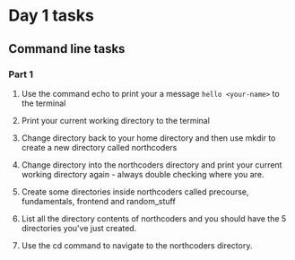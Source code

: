 # Day 1 tasks

## Command line tasks

### Part 1

1. Use the command echo to print your a message `hello <your-name>` to the terminal

2. Print your current working directory to the terminal

3. Change directory back to your home directory and then use mkdir to create a new directory called northcoders

4. Change directory into the northcoders directory and print your current working directory again - always double checking where you are.

5. Create some directories inside northcoders called precourse, fundamentals, frontend and random_stuff

6. List all the directory contents of northcoders and you should have the 5 directories you've just created.

7. Use the cd command to navigate to the northcoders directory.
